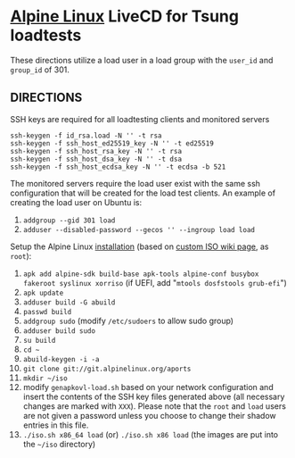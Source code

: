 [Alpine Linux](https://alpinelinux.org/) LiveCD for Tsung loadtests
===================================================================

These directions utilize a load user in a load group with the
`user_id` and `group_id` of 301.

DIRECTIONS
----------

SSH keys are required for all loadtesting clients and monitored servers

    ssh-keygen -f id_rsa.load -N '' -t rsa
    ssh-keygen -f ssh_host_ed25519_key -N '' -t ed25519
    ssh-keygen -f ssh_host_rsa_key -N '' -t rsa
    ssh-keygen -f ssh_host_dsa_key -N '' -t dsa
    ssh-keygen -f ssh_host_ecdsa_key -N '' -t ecdsa -b 521

The monitored servers require the load user exist with the same ssh
configuration that will be created for the load test clients.
An example of creating the load user on Ubuntu is:
1. `addgroup --gid 301 load`
2. `adduser --disabled-password --gecos '' --ingroup load load`

Setup the Alpine Linux [installation](https://www.alpinelinux.org/downloads/) (based on [custom ISO wiki page](https://wiki.alpinelinux.org/wiki/How_to_make_a_custom_ISO_image_with_mkimage), as `root`):
1. `apk add alpine-sdk build-base apk-tools alpine-conf busybox fakeroot syslinux xorriso`
   (if UEFI, add "`mtools dosfstools grub-efi`")
2. `apk update`
3. `adduser build -G abuild`
4. `passwd build`
5. `addgroup sudo`
   (modify `/etc/sudoers` to allow sudo group)
6. `adduser build sudo`
7. `su build`
8. `cd ~`
9. `abuild-keygen -i -a`
10. `git clone git://git.alpinelinux.org/aports`
11. `mkdir ~/iso`
12. modify `genapkovl-load.sh` based on your network configuration and insert
   the contents of the SSH key files generated above
   (all necessary changes are marked with `XXX`).  Please note that the
   `root` and `load` users are not given a password unless you choose to
   change their shadow entries in this file.
13. `./iso.sh x86_64 load` (or) `./iso.sh x86 load`
   (the images are put into the `~/iso` directory)

